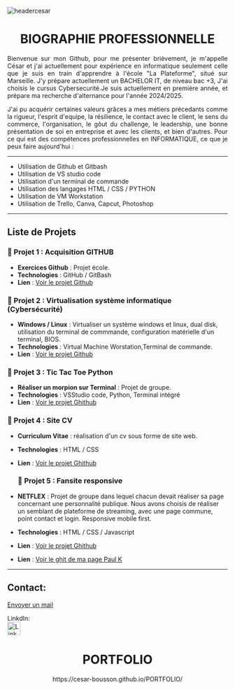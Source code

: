 ![headercesar](https://github.com/user-attachments/assets/2ad7bde4-fca0-4e1b-8cc2-7c67bc32e1d1)




<h1 align="center"> BIOGRAPHIE PROFESSIONNELLE</h1>
 
<p align="justify"> Bienvenue sur mon Github, pour me présenter brièvement, je m'appelle César et j'ai actuellement pour
expérience en informatique seulement celle que je suis en train d'apprendre à l'école "La Plateforme",
situé sur Marseille. J'y prépare actuellement un BACHELOR IT, de niveau bac +3, J'ai choisis le cursus Cybersecurité.Je suis actuellement en première année, et prépare ma recherche d'alternance pour 
l'année 2024/2025.
</p>
<p align="justify""> 
 J'ai pu acquérir certaines valeurs grâces a mes métiers précedants comme la rigueur, l'esprit d'equipe,
 la résilience, le contact avec le client, le sens du commerce, l'organisation, le gôut du challenge, le leadership, 
 une bonne présentation de soi en entreprise et avec les clients, et bien d'autres.
 Pour ce qui est des compétences professionnelles en INFORMATIQUE, ce que je peux faire aujourd'hui :
 </p> 

 -----------------------------------------------------------------
 - Utilisation de Github et Gitbash                                            
 - Utilisation de VS studio code                                               
 - Utilisation d'un terminal de commande                                         
 - Utilisation des langages HTML / CSS / PYTHON
 - Utilisation de VM Workstation
 - Utilisation de Trello, Canva, Capcut, Photoshop                                                                                
------------------------------------------------------------------

## Liste de Projets

### 📂 Projet 1 : Acquisition GITHUB
- **Exercices Github** : Projet école.
- **Technologies** : GitHub / GitBash
- **Lien** : [Voir le projet Github](https://github.com/cesar-bousson/git-begins)

### 📂 Projet 2 : Virtualisation système informatique (Cybersécurité)
- **Windows / Linux** : Virtualiser un système windows et linux, dual disk, utilisation du terminal de commmande,
  configuration matérielle d'un terminal, BIOS.
- **Technologies** : Virtual Machine Worstation,Terminal de commande.
- **Lien** : [Voir le projet Github](https://github.com/cesar-bousson/Cybers-curit--virtualisation)

### 📂 Projet 3 : Tic Tac Toe Python
- **Réaliser un morpion sur Terminal** : Projet de groupe.
- **Technologies** : VSStudio code, Python, Terminal intégré
- **Lien** : [Voir le projet Ghithub](https://github.com/helios-rabiller/projet-morpion)

### 📂 Projet 4 : Site CV 
- **Curriculum Vitae** : réalisation d'un cv sous forme de site web.
- **Technologies** : HTML / CSS
- **Lien** : [Voir le projet Ghithub](https://github.com/cesar-bousson/site-CV)

  ### 📂 Projet 5 : Fansite responsive
- **NETFLEX** : Projet de groupe dans lequel chacun devait réaliser sa page concernant une personnalité publique.
  Nous avons choisis de réaliser un semblant de plateforme de streaming, avec une page commune, point contact et login.
  Responsive mobile first.
- **Technologies** : HTML / CSS / Javascript
- **Lien** : [Voir le projet Ghithub](https://github.com/RayanneSadek/fansite)
- **Lien** : [Voir le ghit de ma page Paul K](https://github.com/cesar-bousson/fansitecesar.ghit)

-------------------------------------------------------------------------------------------------------------------------------------
## Contact: 
[Envoyer un mail](mailto:cesar.bousson@laplateforme.io)

LinkdIn:
<br>
[<img src="https://cdn-icons-png.flaticon.com/512/174/174857.png" alt="LinkedIn" width="30" height="30">](https://www.linkedin.com/in/cesar-bousson-58333533a/)

<h1 align="center"> PORTFOLIO </h1>

<p align="center"> https://cesar-bousson.github.io/PORTFOLIO/<p>

